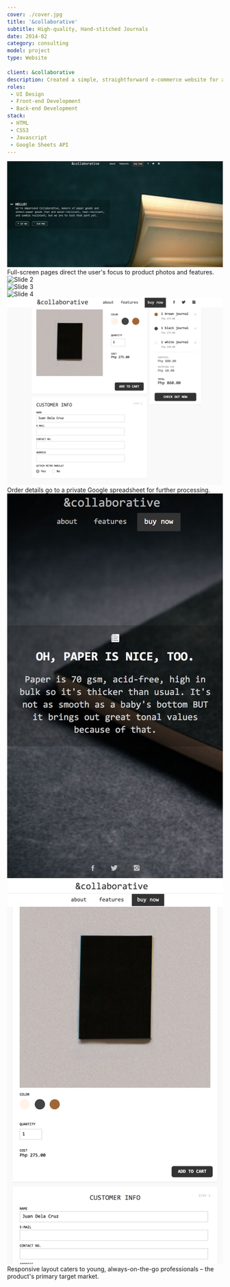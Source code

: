 ```yaml
---
cover: ./cover.jpg
title: '&collaborative'
subtitle: High-quality, Hand-stitched Journals
date: 2014-02
category: consulting
model: project
type: Website

client: &collaborative
description: Created a simple, straightforward e-commerce website for a small, bootstrapped business.
roles:
 - UI Design
 - Front-end Development
 - Back-end Development
stack:
 - HTML
 - CSS3
 - Javascript
 - Google Sheets API
---
```


<div class="ui-screenshot">
	<img alt="Slide 1" src="./1.png" title="Slide 1" />
</div>
<figcaption>
	Full-screen pages direct the user's focus to product photos and features.
</figcaption>

<div class="ui-screenshot">
	<img alt="Slide 2" src="./2.png" title="Slide 2" />
</div>

<div class="ui-screenshot">
	<img alt="Slide 3" src="./3.png" title="Slide 3" />
</div>

<div class="ui-screenshot">
	<img alt="Slide 4" src="./4.png" title="Slide 4" />
</div>

<div class="ui-screenshot">
	<img alt="Order Form" src="./shop.png" title="Order Form" />
</div>
<figcaption>
	Order details go to a private Google spreadsheet for further processing.
</figcaption>

<div class="grid two-column">
	<div class="ui-screenshot">
		<img alt="Mobile Slide" src="./mobile-slide.png" title="Mobile Slide" />
	</div>
	<div class="ui-screenshot">
		<img alt="Mobile Order Form" src="./mobile-shop.png" title="Mobile Order Form" />
	</div>
</div>
<figcaption>
	Responsive layout caters to young, always-on-the-go professionals – the product's primary target market.
</figcaption>
